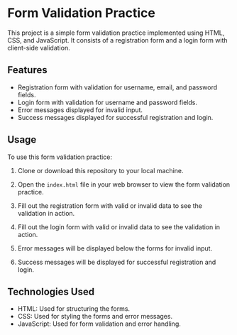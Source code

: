 # Form Validation Practice

This project is a simple form validation practice implemented using HTML, CSS, and JavaScript. It consists of a registration form and a login form with client-side validation.

## Features

- Registration form with validation for username, email, and password fields.
- Login form with validation for username and password fields.
- Error messages displayed for invalid input.
- Success messages displayed for successful registration and login.

## Usage

To use this form validation practice:

1. Clone or download this repository to your local machine.

2. Open the `index.html` file in your web browser to view the form validation practice.

3. Fill out the registration form with valid or invalid data to see the validation in action.

4. Fill out the login form with valid or invalid data to see the validation in action.

5. Error messages will be displayed below the forms for invalid input.

6. Success messages will be displayed for successful registration and login.

## Technologies Used

- HTML: Used for structuring the forms.
- CSS: Used for styling the forms and error messages.
- JavaScript: Used for form validation and error handling.

